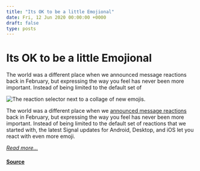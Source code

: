 ```yaml
---
title: "Its OK to be a little Emojional"
date: Fri, 12 Jun 2020 00:00:00 +0000
draft: false
type: posts
---
```

# Its OK to be a little Emojional





 The world was a different place when we announced message reactions back in February, but expressing the way you feel has never been more important. Instead of being limited to the default set of

![The reaction selector next to a collage of new emojis.](/blog/images/emoji-reactions-header.png)

The world was a different place when we [announced message reactions](https://signal.org/blog/reactions/) back in February, but expressing the way you feel has never been more important. Instead of being limited to the default set of reactions that we started with, the latest Signal updates for Android, Desktop, and iOS let you react with even more emoji.

[_Read more..._](https://signal.org/blog/more-reactions/)

#### [Source](https://signal.org/blog/more-reactions/)

